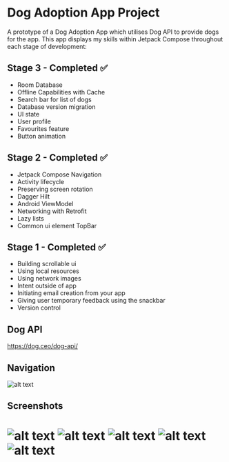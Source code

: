 # Dog Adoption App Project

A prototype of a Dog Adoption App which utilises Dog API to provide dogs for the app. This app displays my skills within Jetpack Compose throughout each stage of development:

## Stage 3 - Completed ✅
- Room Database
- Offline Capabilities with Cache
- Search bar for list of dogs
- Database version migration
- UI state
- User profile
- Favourites feature
- Button animation

## Stage 2 - Completed ✅
- Jetpack Compose Navigation
- Activity lifecycle
- Preserving screen rotation
- Dagger Hilt
- Android ViewModel
- Networking with Retrofit
- Lazy lists
- Common ui element TopBar

## Stage 1 - Completed ✅
- Building scrollable ui
- Using local resources
- Using network images
- Intent outside of app
- Initiating email creation from your app
- Giving user temporary feedback using the snackbar
- Version control

## Dog API
https://dog.ceo/dog-api/

## Navigation
![alt text](https://github.com/filipo203/dog-adoption-app/blob/main/screenshots/Navigation%20(2).png)

## Screenshots

![alt text](https://github.com/filipo203/dog-adoption-app/blob/main/screenshots/Screenshot_20240530_203544.png)
![alt text](https://github.com/filipo203/dog-adoption-app/blob/main/screenshots/Screenshot_20240530_203605.png)
![alt text](https://github.com/filipo203/dog-adoption-app/blob/main/screenshots/Screenshot_20240530_203649.png)
![alt text](https://github.com/filipo203/dog-adoption-app/blob/main/screenshots/Screenshot_20240530_203702.png)
![alt text](https://github.com/filipo203/dog-adoption-app/blob/main/screenshots/Screenshot_20240530_203728.png)
=======
